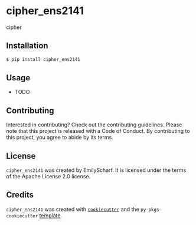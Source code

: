 # cipher_ens2141

cipher

## Installation

```bash
$ pip install cipher_ens2141
```

## Usage

- TODO

## Contributing

Interested in contributing? Check out the contributing guidelines. Please note that this project is released with a Code of Conduct. By contributing to this project, you agree to abide by its terms.

## License

`cipher_ens2141` was created by EmilyScharf. It is licensed under the terms of the Apache License 2.0 license.

## Credits

`cipher_ens2141` was created with [`cookiecutter`](https://cookiecutter.readthedocs.io/en/latest/) and the `py-pkgs-cookiecutter` [template](https://github.com/py-pkgs/py-pkgs-cookiecutter).
